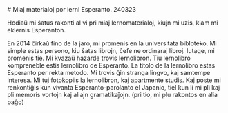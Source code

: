 <link rel="stylesheet" href="../stilo.css">
# Miaj materialoj por lerni Esperanto. 
240323

Hodiaŭ mi ŝatus rakonti al vi pri miaj lernomaterialoj, kiujn mi uzis, kiam mi eklernis Esperanton.

En 2014 ĉirkaŭ fino de la jaro, mi promenis en la universitata bibloteko. Mi simple estas persono, kiu ŝatas librojn, ĉefe ne ordinaraj libroj. Iutage, mi promenis tie. Mi kvazaŭ hazarde trovis lernolibron. Tiu lernolibro kompreneble estis lernolibro de Esperanto. La titolo de la lernolibro estas Esperanto per rekta metodo. Mi trovis ĝin stranga lingvo, kaj samtempe interesa. Mi tuj fotokopiis la lernolibron, kaj apartmente studis. Kaj poste mi renkontiĝis kun vivanta Esperanto-parolanto el Japanio, tiel kun li mi pli kaj pli memoris vortojn kaj aliajn gramatikaĵojn. (pri tio, mi plu rakontos en alia paĝo)
